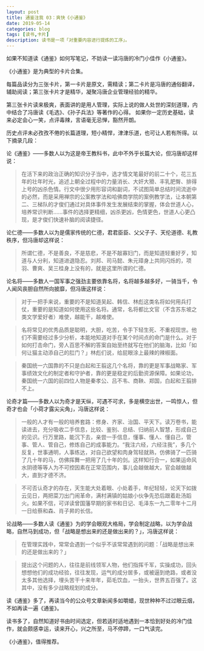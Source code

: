 ```yaml
---
layout: post
title: 通鉴注我 03：爽快《小通鉴》
date: 2019-05-14
categories: blog
tags: [读书,卡片]
description: 读书是一项「对重要内容进行提炼的工序」。
---
```


如果不知道读《通鉴》如何写笔记，不妨读一读冯唐的冷门小佳作《小通鉴》。

《小通鉴》是为典型的卡片合集。

每篇品读分为三张卡片，第一卡片是原文，需精读；第二卡片是冯唐的通俗翻译，辅助阅读；第三张卡片才是精华，凝聚冯唐企业管理经验的精华。

第三张卡片读来极爽，表面讲的是用人管理，实际上说的做人处世的深刻道理，内中结合了冯唐读《毛选》、《孙子兵法》等著作的心得。 如果你一定历史基础，读来必定会心一笑，点评毒辣，言语毫无忌惮，豁然开朗。

历史点评未必孜孜不倦的长篇道理，短小精悍，津津乐道，也可让人若有所得。以下摘录几段：

论《通鉴》——多数人以为这是帝王教科书，此中不外乎长篇大论，但冯唐却这样说：

> 在活下来的政治正确的知识分子当中，选才情文笔最好的前二十个，花三五年的壮年时光，追述上朝全过程中的力量消长、大奸大猾、丰乳肥臀、排得上号的凶杀色情。行文中很少用形容词和副词，不试图简单总结时间流逝中的必然，而是采用禅宗的公案教学法和哈佛商学院的案例教学法，让本朝第二、三梯队的才俊们通过对具体事件发生发展结束的掌握，体会世道人心，培养常识判断……事件的选择更精细，凶杀更凶，色情更色，世道人心更凸现，是才俊们快速补脑的阅读捷径。

论仁德——多数人以为是儒家传统的仁德，君君臣臣、父父子子、天伦道德、礼教秩序，但冯唐却这样说：

> 所谓仁德，不是善良，不是慈悲，不是不敲寡妇门，而是知道轻重好歹，知道与人分利，知道进退隐忍。刘邦、司马懿、朱元璋身上共同闪烁的，项羽、曹爽、吴三桂身上没有的，就是这里所谓的仁德。

论名将——多数人一国军事之强劲主要依靠名将，名将越多越多好，一骑当千，令人闻风丧胆自然所向披靡，但冯唐这样说：

> 对于一把手来说，重要的不是知道吴起、韩信、林彪这类名将如何用兵打仗，重要的是知道如何使用这些名将。通常，名将都比文官（不含苏东坡之类文学爱好者）难使，越能干，越难使。

> 名将常见的优秀品质是聪明，大胆，吃苦，令手下轻生死、不重视现世。他们不需要经过多少分析，本能地知道对手在某个时间点的命门是什么。对于如何打击命门，旁人百思不解的答案自始至终就写在他们的脑海，比如「如何让猫主动添自己的肛门？」林彪们说，给屁眼涂上最辣的辣椒面。

> 秦国统一六国靠的不只是白起和王翦这几个名将，靠的更是军事战略家、军事绩效文化的制定者和守护者，靠的更是稳定的后勤资源保障。如果论功，秦国统一六国的前四位人物是秦孝公、吕不韦、商鞅、郑国，白起和王翦排不上。

论奇才篇——多数人以为奇才是天纵，可遇不可求，多是横空出世，一鸣惊人，但奇才也会「小荷才露尖尖角」，冯唐这样说：

> 一般的人才有一般的培养套路：修身、齐家、治国、平天下。读万卷书，能读进去，充分吸收二手信息，比较、鉴别、总结、归纳前人智慧，形成自己的见识。行万里路，能沉下去，亲尝一手信息，懂事、懂人、懂自己，管事、管人、管自己，修炼自己的成事能力。“我注六经，六经注我”，多几个反复，世事通明，人事练达，对自己欲望和肉身驾轻就熟，仿佛骑了一匹骑了几十年的马，仿佛挥舞一把用了几十年的剑。这样知行合一，如果运命风水阴德等等人为不可控因素在正常范围内，事儿会越做越大，官会越做越大，直到才德不济。

> 不可否认奇才的存在，天生能大处着眼、小处着手，年纪轻轻，论天下如拨云见日，两把菜刀出门闹革命，满村满镇的姑娘小伙争先恐后跟着赴汤蹈火。如果不信，可详读曾国藩早期的家书和日记、毛泽东一九二零年十二月一日给蔡和森、肖子昇的长信。

论战略——多数人读《通鉴》为的学会眼观大格局，学会制定战略，以为学会战略，自然马到成功，但「战略是想出来的还是做出来的？」，冯唐这样说：

> 在管理实践中，常常会遇到一个似乎不该常常遇到的问题：「战略是想出来的还是做出来的？」

> 提出这个问题的人，往往是前线领军人物，他们指挥千军，实操成功，回头想想他们的成功经验，往往发现，运气的成分居多，或被逼到绝路，或者没太多其他选择，埋头苦干十来年年，茹毛饮血，一抬头，世界五百强了。这其中，没有多少战略规划的成分。

读《通鉴》多了，再读当今的公众号文章新闻多如嚼蜡，现世种种不过过眼云烟，不如再读一遍《通鉴》。

读书多了，自然知道好书由时间选定，但若适时适地遇到一本恰到好处的冷门佳作，就会颇感幸运，读来开心，兴之所至，马不停蹄，一口气读完。

《小通鉴》，值得推荐。